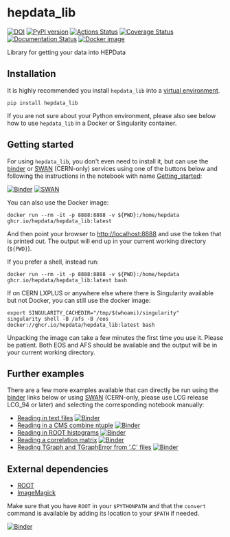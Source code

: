 # hepdata_lib

[![DOI](https://zenodo.org/badge/129248575.svg)](https://zenodo.org/badge/latestdoi/129248575)
[![PyPI version](https://badge.fury.io/py/hepdata-lib.svg)](https://badge.fury.io/py/hepdata-lib)
[![Actions Status](https://github.com/HEPData/hepdata_lib/workflows/tests/badge.svg)](https://github.com/HEPData/hepdata_lib/actions)
[![Coverage Status](https://coveralls.io/repos/github/HEPData/hepdata_lib/badge.svg?branch=master)](https://coveralls.io/github/HEPData/hepdata_lib?branch=master)
[![Documentation Status](https://readthedocs.org/projects/hepdata-lib/badge/)](http://hepdata-lib.readthedocs.io/)
[![Docker image](https://github.com/HEPData/hepdata_lib/actions/workflows/docker.yml/badge.svg)](https://github.com/HEPData/hepdata_lib/pkgs/container/hepdata_lib)

Library for getting your data into HEPData

## Installation

It is highly recommended you install `hepdata_lib` into a [virtual environment](https://packaging.python.org/guides/installing-using-pip-and-virtual-environments/).

```shell
pip install hepdata_lib
```

If you are not sure about your Python environment, please also see below how to use `hepdata_lib` in a Docker or Singularity container.

## Getting started

For using `hepdata_lib`, you don't even need to install it, but can use the [binder](https://mybinder.org/) or [SWAN](https://swan.cern.ch/) (CERN-only) services using one of the buttons below and following the instructions in the notebook with name [Getting_started](examples/Getting_started.ipynb):

[![Binder](https://mybinder.org/badge.svg)](https://mybinder.org/v2/gh/HEPData/hepdata_lib/master?filepath=examples/Getting_started.ipynb)
[![SWAN](https://swanserver.web.cern.ch/swanserver/images/badge_swan_white_150.png)](https://cern.ch/swanserver/cgi-bin/go/?projurl=https://github.com/HEPData/hepdata_lib.git)

You can also use the Docker image:

```shell
docker run --rm -it -p 8888:8888 -v ${PWD}:/home/hepdata ghcr.io/hepdata/hepdata_lib:latest
```

And then point your browser to [http://localhost:8888](http://localhost:8888) and use the token that is printed out. The output will end up in your current working directory (`${PWD}`).

If you prefer a shell, instead run:

```shell
docker run --rm -it -p 8888:8888 -v ${PWD}:/home/hepdata ghcr.io/hepdata/hepdata_lib:latest bash
```

If on CERN LXPLUS or anywhere else where there is Singularity available but not Docker, you can still use the docker image:

```shell
export SINGULARITY_CACHEDIR="/tmp/$(whoami)/singularity"
singularity shell -B /afs -B /eos docker://ghcr.io/hepdata/hepdata_lib:latest bash
```

Unpacking the image can take a few minutes the first time you use it. Please be patient. Both EOS and AFS should be available and the output will be in your current working directory.

## Further examples

There are a few more examples available that can directly be run using the [binder](https://mybinder.org/) links below or using [SWAN](https://swan.cern.ch/) (CERN-only, please use LCG release LCG_94 or later) and selecting the corresponding notebook manually:

- [Reading in text files](examples/Getting_started.ipynb) [![Binder](https://mybinder.org/badge.svg)](https://mybinder.org/v2/gh/HEPData/hepdata_lib/master?filepath=examples/Getting_started.ipynb)
- [Reading in a CMS combine ntuple](examples/combine_limits.ipynb) [![Binder](https://mybinder.org/badge.svg)](https://mybinder.org/v2/gh/HEPData/hepdata_lib/master?filepath=examples/combine_limits.ipynb)
- [Reading in ROOT histograms](examples/reading_histograms.ipynb) [![Binder](https://mybinder.org/badge.svg)](https://mybinder.org/v2/gh/HEPData/hepdata_lib/master?filepath=examples/reading_histograms.ipynb)
- [Reading a correlation matrix](examples/correlation.ipynb) [![Binder](https://mybinder.org/badge.svg)](https://mybinder.org/v2/gh/HEPData/hepdata_lib/master?filepath=examples/correlation.ipynb)
- [Reading TGraph and TGraphError from '.C' files](examples/read_c_file.ipynb) [![Binder](https://mybinder.org/badge.svg)](https://mybinder.org/v2/gh/HEPData/hepdata_lib/master?filepath=examples/read_c_file.ipynb)

## External dependencies

- [ROOT](https://root.cern.ch)
- [ImageMagick](https://www.imagemagick.org)

Make sure that you have `ROOT` in your `$PYTHONPATH` and that the `convert` command is available by adding its location to your `$PATH` if needed.

[![Binder](https://mybinder.org/badge_logo.svg)](https://mybinder.org/v2/gh/akanugan/hepdata_lib/HEAD)
